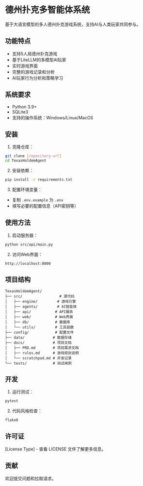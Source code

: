 # 德州扑克多智能体系统

基于大语言模型的多人德州扑克游戏系统，支持AI与人类玩家共同参与。

## 功能特点

- 支持5人局德州扑克游戏
- 基于LiteLLM的多模型AI玩家
- 实时游戏界面
- 完整的游戏记录和分析
- AI玩家行为分析和策略学习

## 系统要求

- Python 3.9+
- SQLite3
- 支持的操作系统：Windows/Linux/MacOS

## 安装

1. 克隆仓库：
```bash
git clone [repository-url]
cd TexasHoldemAgent
```

2. 安装依赖：
```bash
pip install -r requirements.txt
```

3. 配置环境变量：
- 复制 `.env.example` 为 `.env`
- 填写必要的配置信息（API密钥等）

## 使用方法

1. 启动服务器：
```bash
python src/api/main.py
```

2. 访问Web界面：
```
http://localhost:8000
```

## 项目结构

```
TexasHoldemAgent/
├── src/                 # 源代码
│   ├── engine/         # 游戏引擎
│   ├── agents/         # AI智能体
│   ├── api/           # API服务
│   ├── web/           # Web界面
│   ├── db/            # 数据库
│   └── utils/         # 工具函数
├── config/            # 配置文件
├── data/             # 数据存储
├── docs/             # 项目文档
│   ├── PRD.md        # 项目需求文档
│   ├── rules.md      # 游戏规则说明
│   └── scratchpad.md # 开发记录
└── tests/            # 测试用例
```

## 开发

1. 运行测试：
```bash
pytest
```

2. 代码风格检查：
```bash
flake8
```

## 许可证

[License Type] - 查看 LICENSE 文件了解更多信息。

## 贡献

欢迎提交问题和拉取请求。
